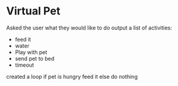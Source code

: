 # Virtual Pet

Asked the user what they would like to do
output a list of activities:
- feed it
- water 
- Play with pet
- send pet to bed
- timeout

created a loop if pet is hungry feed it else do nothing



